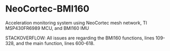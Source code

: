 # NeoCortec-BMI160
Acceleration monitoring system using NeoCortec mesh network, TI MSP430FR6989 MCU, and BMI160 IMU

STACKOVERFLOW: All issues are regarding the BMI160 functions, lines 109-328, and the main function, lines 600-618.
